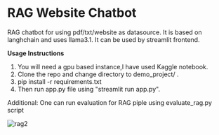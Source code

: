 # RAG Website Chatbot 

RAG chatbot for using pdf/txt/website as datasource.
It is based on langhchain and uses llama3.1. 
It can be used by streamlit frontend.

****Usage Instructions****
1. You will need a gpu based instance,I have used Kaggle notebook.
2. Clone the repo and change directory to demo_project/ .
3. pip install -r requirements.txt
4. Then run app.py file using "streamlit run app.py".
   
Additional: One can run evaluation for RAG piple using evaluate_rag.py script






![rag2](https://github.com/nitishsingh41/rag_chatbot_api/assets/45527813/cf0bba50-6c08-4c13-a47e-2c3d0847ddc1)
